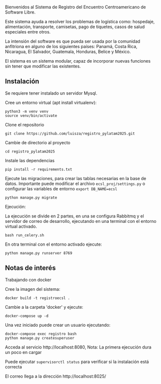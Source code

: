 Bienvenidos al Sistema de Registro del Encuentro Centroamericano de Software Libre.

Este sistema ayuda a resolver los problemas de logística como: hospedaje, alimentación, transporte, camisetas, pago de tiquetes, casos de salud especiales entre otros.

La intensión del software es que pueda ser usada por la comunidad anfitriona en alguno de los siguientes países: Panamá, Costa Rica, Nicaragua, El Salvador, Guatemala, Honduras, Belice y México.

El sistema es un sistema modular, capaz de incorporar nuevas funciones sin tener que modificar las existentes.

## Instalación

Se requiere tener instalado un servidor Mysql.

Cree un entorno virtual (apt install virtualenv):

```   
python3 -m venv venv
source venv/bin/activate
```

Clone el repositorio 

`git clone https://github.com/luisza/registro_pylatam2025.git`

Cambie de directorio al proyecto

`cd registro_pylatam2025`

Instale las dependencias 

`pip install -r requirements.txt`

Ejecute las migraciones, para crear las tablas necesarias en la base de datos.
Importante puede modificar el archivo `ecsl_proj/settings.py` o configurar las variables de entorno `export DB_NAME=ecsl`

`python manage.py migrate`

Ejecución: 

La ejecución se divide en 2 partes, en una se configura Rabbitmq y el servidor de correo de desarrollo, ejecutando en una terminal con el entorno virtual activado.

`bash run_celery.sh`

En otra terminal con el entorno activado ejecute:

`python manage.py runserver 8769`

## Notas de interés 


Trabajando con docker 

Cree la imagen del sistema: 

`docker build -t registroecsl .`

Cambie a la carpeta 'docker' y ejecute:

`docker-compose up -d`

Una vez iniciado puede crear un usuario ejecutando:

```
docker-compose exec registro bash
python manage.py createsuperuser
```

Acceda al servicio http://localhost:8080, Nota: La primera ejecución dura un poco en cargar

Puede ejecutar `supervisorctl status` para verificar si la instalación está correcta

El correo llega a la dirección http://localhost:8025/
